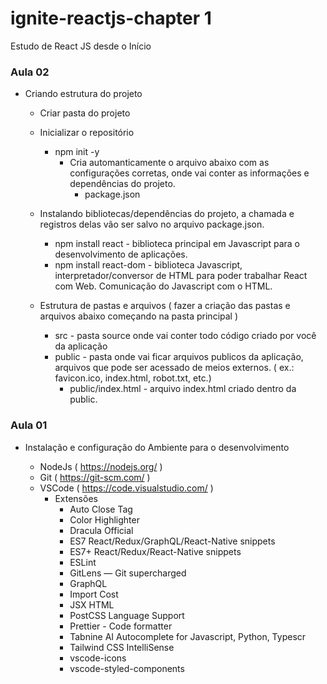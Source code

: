 # ignite-reactjs-chapter 1

Estudo de React JS desde o Início

### Aula 02

- Criando estrutura do projeto

  - Criar pasta do projeto
  - Inicializar o repositório

    - npm init -y
      - Cria automanticamente o arquivo abaixo com as configurações corretas, onde vai conter as informações e dependências do projeto.
        - package.json

  - Instalando bibliotecas/dependências do projeto, a chamada e registros delas vão ser salvo no arquivo package.json.

    - npm install react - biblioteca principal em Javascript para o desenvolvimento de aplicações.
    - npm install react-dom - biblioteca Javascript, interpretador/conversor de HTML para poder trabalhar React com Web. Comunicação do Javascript com o HTML.

  - Estrutura de pastas e arquivos ( fazer a criação das pastas e arquivos abaixo começando na pasta principal )
    - src - pasta source onde vai conter todo código criado por você da aplicação
    - public - pasta onde vai ficar arquivos publicos da aplicação, arquivos que pode ser acessado de meios externos. ( ex.: favicon.ico, index.html, robot.txt, etc.)
      - public/index.html - arquivo index.html criado dentro da public.

### Aula 01

- Instalação e configuração do Ambiente para o desenvolvimento

  - NodeJs ( https://nodejs.org/ )
  - Git ( https://git-scm.com/ )
  - VSCode ( https://code.visualstudio.com/ )
    - Extensões
      - Auto Close Tag
      - Color Highlighter
      - Dracula Official
      - ES7 React/Redux/GraphQL/React-Native snippets
      - ES7+ React/Redux/React-Native snippets
      - ESLint
      - GitLens — Git supercharged
      - GraphQL
      - Import Cost
      - JSX HTML <tags/>
      - PostCSS Language Support
      - Prettier - Code formatter
      - Tabnine AI Autocomplete for Javascript, Python, Typescr
      - Tailwind CSS IntelliSense
      - vscode-icons
      - vscode-styled-components
